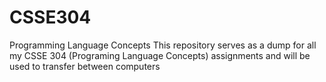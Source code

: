 # CSSE304
Programming Language Concepts
This repository serves as a dump for all my CSSE 304 (Programing Language Concepts) assignments and will be used to transfer between computers
